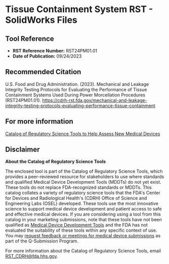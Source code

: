 # Tissue Containment System RST - SolidWorks Files

## Tool Reference

 - **RST Reference Number:** RST24PM01.01
 - **Date of Publication:** 09/24/2023

## Recommended Citation

U.S. Food and Drug Administration. (2023). Mechanical and Leakage Integrity Testing Protocols for Evaluating the Performance of Tissue Containment Systems Used During Power Morcellation Procedures (RST24PM01.01). https://cdrh-rst.fda.gov/mechanical-and-leakage-integrity-testing-protocols-evaluating-performance-tissue-containment

## For more information

[Catalog of Regulatory Science Tools to Help Assess New Medical Devices](https://cdrh-rst.fda.gov/)

## Disclaimer

**About the Catalog of Regulatory Science Tools**

The enclosed tool is part of the Catalog of Regulatory Science Tools, which provides a peer-reviewed resource for stakeholders to use where standards and qualified Medical Device Development Tools (MDDTs) do not yet exist. These tools do not replace FDA-recognized standards or MDDTs. This catalog collates a variety of regulatory science tools that the FDA's Center for Devices and Radiological Health's (CDRH) Office of Science and Engineering Labs (OSEL) developed. These tools use the most innovative science to support medical device development and patient access to safe and effective medical devices. If you are considering using a tool from this catalog in your marketing submissions, note that these tools have not been qualified as [Medical Device Development Tools](https://www.fda.gov/medical-devices/medical-device-development-tools-mddt) and the FDA has not evaluated the suitability of these tools within any specific context of use. You may [request feedback or meetings for medical device submissions](https://www.fda.gov/regulatory-information/search-fda-guidance-documents/requests-feedback-and-meetings-medical-device-submissions-q-submission-program) as part of the Q-Submission Program.

For more information about the Catalog of Regulatory Science Tools, email [RST_CDRH@fda.hhs.gov](mailto:RST_CDRH@fda.hhs.gov).
